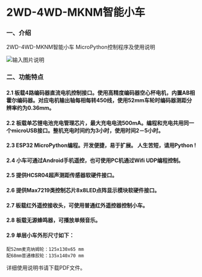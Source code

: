 # 2WD-4WD-MKNM智能小车

### 一、介绍
2WD-4WD-MKNM智能小车
MicroPython控制程序及使用说明

![输入图片说明](HW_Files/Pictures/2WD_4WD_MKNM_Photo_01.png)

### 二、功能特点
#### 2.1  板载4路编码器直流电机控制接口。使用高精度编码器空心杯电机，内置AB相霍尔编码器。对应电机输出轴每相每转450线，使用52mm车轮时编码器测距分辨率约为0.36mm。

#### 2.2  板载单芯锂电池充电管理芯片，最大充电电流500mA。编程和充电共用同一个microUSB接口。整机充电时间约为3小时，使用时间2－5小时。
  
#### 2.3  ESP32 MicroPython编程。开发便捷，易于扩展。  人生苦短，请用Python ! 

#### 2.4  小车可通过Android手机遥控，也可使用PC机通过Wifi UDP编程控制。
#### 2.5  提供HCSR04超声测距传感器软硬件接口。
#### 2.6  提供Max7219类控制芯片8x8LED点阵显示模块软硬件接口。
#### 2.7  板载红外遥控接收头，可使用普通红外遥控器控制小车。
#### 2.8  板载无源蜂鸣器，可播放单频音乐。
#### 2.9  单层小车外形尺寸如下：
    配52mm麦克纳姆轮：125x130x65 mm
    配68mm普通橡胶轮：135x140x70 mm

详细使用说明书请下载PDF文件。


